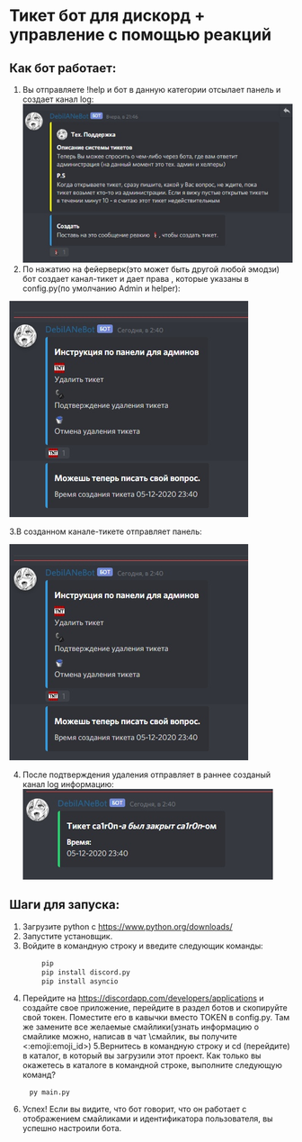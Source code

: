 # Тикет бот для дискорд + управление с помощью реакций
## Как бот работает:
1. Вы отправляете !help и бот в данную категории отсылает панель и создает канал log:
![](/ElbcmxjLzjM.jpg)
2. По нажатию на фейерверк(это может быть другой любой эмодзи) бот создает канал-тикет и дает права , которые указаны в config.py(по умолчанию Admin и helper):

![](/o9IACTRlecE.jpg)

3.В созданном канале-тикете отправляет панель:


![](/o9IACTRlecE.jpg)


4. После подтверждения удаления отправляет в раннее созданый канал log информацию:
![](/f5f4Lcwc4R8.jpg)

## Шаги для запуска:
1. Загрузите python с https://www.python.org/downloads/
2. Запустите установщик.
3. Войдите в командную строку и введите следующик команды:
```
        pip
        pip install discord.py
        pip install asyncio
```
4. Перейдите на https://discordapp.com/developers/applications и создайте свое приложение, перейдите в раздел ботов и скопируйте свой токен. Поместите его в кавычки вместо TOKEN в config.py. Там же замените все желаемые смайлики(узнать информацию о смайлике можно, написав в чат \смайлик, вы получите <:emoji:emoji_id>)
5.Вернитесь в командную строку и cd (перейдите) в каталог, в который вы загрузили этот проект. Как только вы окажетесь в каталоге в командной строке, выполните следующую команд?
```
     py main.py
```
6. Успех! Если вы видите, что бот говорит, что он работает с отображением смайликами и идентификатора пользователя, вы успешно настроили бота.
